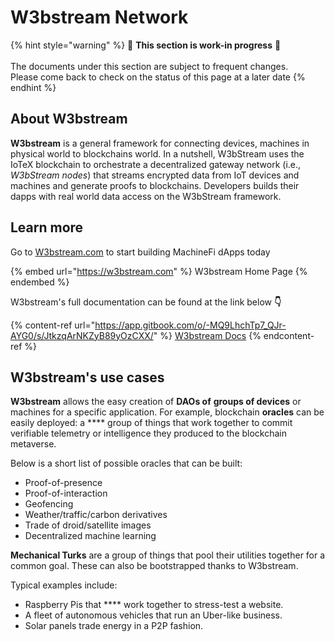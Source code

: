 # W3bstream Network

{% hint style="warning" %}
🚧 **This section is work-in progress** 🚧\
\
The documents under this section are subject to frequent changes. \
Please come back to check on the status of this page at a later date
{% endhint %}

## About W3bstream

**W3bstream** is a general framework for connecting devices, machines in physical world to blockchains world. In a nutshell, W3bStream uses the IoTeX blockchain to orchestrate a decentralized gateway network (i.e., _W3bStream nodes_) that streams encrypted data from IoT devices and machines and generate proofs to blockchains. Developers builds their dapps with real world data access on the W3bStream framework.

## Learn more

Go to [W3bstream.com](https://w3bstream.com/) to start building MachineFi dApps today

{% embed url="https://w3bstream.com" %}
W3bstream Home Page
{% endembed %}

W3bstream's full documentation can be found at the link below **👇**

{% content-ref url="https://app.gitbook.com/o/-MQ9LhchTp7_QJr-AYG0/s/JtkzqArNKZyB89yOzCXX/" %}
[W3bstream Docs](https://app.gitbook.com/o/-MQ9LhchTp7\_QJr-AYG0/s/JtkzqArNKZyB89yOzCXX/)
{% endcontent-ref %}

## W3bstream's use cases <a href="#use-cases" id="use-cases"></a>

**W3bstream** allows the easy creation of **DAOs of** **groups of devices** or machines for a specific application. For example, blockchain **oracles** can be easily deployed: a **** group of things that work together to commit verifiable telemetry or intelligence they produced to the blockchain metaverse.&#x20;

Below is a short list of possible oracles that can be built:

* Proof-of-presence
* Proof-of-interaction
* Geofencing
* Weather/traffic/carbon derivatives
* Trade of droid/satellite images
* Decentralized machine learning

**Mechanical Turks** are a group of things that pool their utilities together for a common goal. These can also be bootstrapped thanks to W3bstream.&#x20;

Typical examples include:

* Raspberry Pis that **** work together to stress-test a website.
* A fleet of autonomous vehicles that run an Uber-like business.
* Solar panels trade energy in a P2P fashion.
